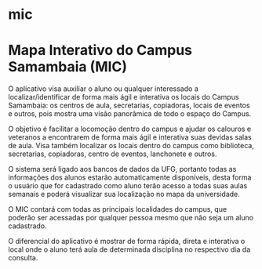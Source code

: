 mic
===
<h1>
Mapa Interativo do Campus Samambaia (MIC)
</h1>

O aplicativo visa auxiliar o aluno ou qualquer interessado a localizar/identificar de forma mais ágil e interativa os locais do Campus Samambaia: os centros de aula, secretarias, copiadoras, locais de eventos e outros, pois mostra uma visão panorâmica de todo o espaço do Campus.

O objetivo é facilitar a locomoção dentro do campus e ajudar os calouros e veteranos a encontrarem  de forma mais ágil e interativa suas devidas salas de aula. Visa também localizar os locais dentro do campus como biblioteca, secretarias, copiadoras, centro de eventos, lanchonete e outros.

O sistema será ligado aos bancos de dados da UFG, portanto todas as informações dos alunos estarão automaticamente disponíveis, desta forma o usuário que for cadastrado como aluno terão acesso a todas suas aulas semanais e poderá visualizar sua localização no mapa da universidade.
	
O MIC contará com todas as principais localidades do campus, que poderão ser acessadas por qualquer pessoa mesmo que não seja um aluno cadastrado.
	
O diferencial do aplicativo é mostrar de forma rápida,  direta e interativa o local onde o aluno terá aula de determinada disciplina  no respectivo dia da consulta. 






